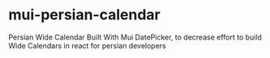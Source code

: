 # mui-persian-calendar
Persian Wide Calendar Built With Mui DatePicker, to decrease effort to build Wide Calendars in react for persian developers
